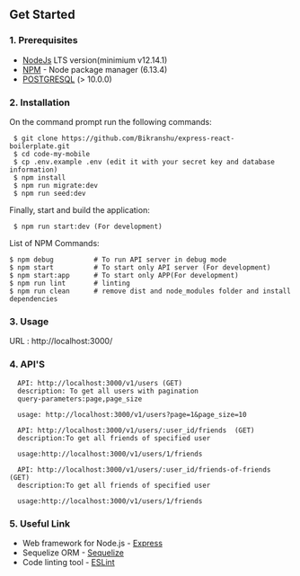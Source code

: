 ## Get Started

### 1. Prerequisites

- [NodeJs](https://nodejs.org/en/) LTS version(minimium v12.14.1)
- [NPM](https://npmjs.org/) - Node package manager (6.13.4)
- [POSTGRESQL](https://www.postgresql.org/) (> 10.0.0)

### 2. Installation

On the command prompt run the following commands:

``` 
 $ git clone https://github.com/Bikranshu/express-react-boilerplate.git
 $ cd code-my-mobile
 $ cp .env.example .env (edit it with your secret key and database information)
 $ npm install
 $ npm run migrate:dev
 $ npm run seed:dev
 ```
 Finally, start and build the application:
 
 ```
  $ npm run start:dev (For development)
 ```

List of NPM Commands:
 
  ```
  $ npm debug          # To run API server in debug mode
  $ npm start          # To start only API server (For development)
  $ npm start:app      # To start only APP(For development)
  $ npm run lint       # linting
  $ npm run clean      # remove dist and node_modules folder and install dependencies
 ```

### 3. Usage

URL : http://localhost:3000/

### 4. API'S
```
  API: http://localhost:3000/v1/users (GET)
  description: To get all users with pagination
  query-parameters:page,page_size

  usage: http://localhost:3000/v1/users?page=1&page_size=10
```
```
  API: http://localhost:3000/v1/users/:user_id/friends  (GET)
  description:To get all friends of specified user
   
  usage:http://localhost:3000/v1/users/1/friends 
```
```
  API: http://localhost:3000/v1/users/:user_id/friends-of-friends (GET)
  description:To get all friends of specified user
   
  usage:http://localhost:3000/v1/users/1/friends 
```

    
### 5. Useful Link
- Web framework for Node.js - [Express](http://expressjs.com/)
- Sequelize ORM - [Sequelize](https://sequelize.org/)
- Code linting tool - [ESLint](http://eslint.org/)

